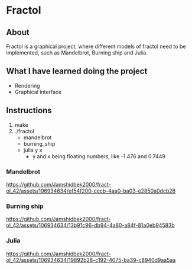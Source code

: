 # Fractol

## About
Fractol is a graphical project, where different models of fractol need to be implemented, such as Mandelbrot, Burning ship and Julia.

## What I have learned doing the project
* Rendering
* Graphical interface

## Instructions
1. make
2. ./fractol
	* mandelbrot
	* burning_ship
	* julia y x
		* y and x being floating numbers, like -1.476 and 0.7449

### Mandelbrot
https://github.com/Jamshidbek2000/fract-ol_42/assets/106934634/ef54f200-cecb-4aa0-ba03-e2850a0dcb26

### Burning ship
https://github.com/Jamshidbek2000/fract-ol_42/assets/106934634/13b91c96-db94-4a80-a84f-81a0eb94583b

### Julia
https://github.com/Jamshidbek2000/fract-ol_42/assets/106934634/19892b28-c192-4075-ba39-c8940d9aa5aa
